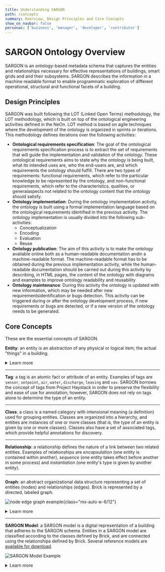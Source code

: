 ```yaml
---
title: Understanding SARGON
path: /concepts
summary: Overview, Design Principles and Core Concepts
show_on_navbar: false
personas: ['business', 'manager', 'developer', 'contributor']
---
```


# SARGON Ontology Overview

SARGON is an ontology-based metadata schema that captures the entities and relationships necessary for effective representations of buildings, smart grids and and their subsystems.
SARGON describes the information in a machine readable format to enable programmatic exploration of different operational, structural and functional facets of a building.

## Design Principles

SARGON was built following the LOT (Linked Open Terms) methodology, the LOT methodology, which is built on top of the ontological engineering activities defined in the NeOn. LOT method is based on agile techniques where the development of the ontology is organized in sprints or iterations.
This methodology defines iterations over the following activities: 

* **Ontological requirements specification**: The goal of the ontological requirements specification process is to extract the set of requirements that will guide the implementation and validation of the ontology. These ontological requirements aims to state why the ontology is  being  built,  what  its  intended  uses  are,  who  the  end-users  are,  and  which  requirements  the  ontology  should fulfill. There are two types of requirements: functional requirements, which refer to the particular knowledge to be represented by the ontology, and non-functional requirements, which refer to the characteristics, qualities, or generalaspects not related to the ontology content that the ontology should satisfy.
* **Ontology implementation**: During the ontology implementation activity, the ontology is built using a formal implementation language based on the ontological requirements identified in the previous activity.
The ontology implementation is usually divided into the following sub-activities: 
   -    Conceptualization
   -    Encoding
   -    Evaluation
   -    Reuse
* **Ontology publication**: The aim of this activity is to make the ontology available online both as a human-readable documentation andin a machine-readable format. The machine-readable format has to be obtained during the previous implementation activity, while the human-readable documentation should be carried out during this activity by describing, in HTML pages, the content of the ontology with diagrams and examples to improve ontology readability and reusability
* **Ontology maintenance**: During this activity the ontology is updated with new information, which may be needed after new requirementsidentification or bugs detection. This activity can be triggered during or after the ontology development process, if new requirements or bugs are detected, or if a new version of the ontology needs to be generated.

## Core Concepts

These are the essential concepts of SARGON.

**Entity**: an entity is an abstraction of any physical or logical item; the actual "things" in a building.

<details>
<summary>Learn more</summary>

Physical entities are anything that has a physical presence in the world.
Examples are mechanical equipment such as PMU units, properties locatedIn, hasSensor and controlProperty, networked devices like electric meters, thermostats and electrical vehicle chargers, and spatial elements like rooms and floors.

Logical entities are those entities or collections of entities that are defined by a set of rules.
Examples are PID  controller zones.
Concepts such as class names and tags (defined below) also fall into this category.
</details>

---

**Tag**: a tag is an atomic fact or attribute of an entity.
Examples of tags are `sensor`, `setpoint`, `air`, `water`, `discharge`, `leaving` and `vav`.
SARGON borrows the concept of tags from Project Haystack in order to preserve the flexibility and ease of use for annotation; however, SARGON does not rely on tags alone to determine the type of an entity.

---

**Class**: a class is a named category with intensional meaning (a definition) used for grouping entities.
Classes are organized into a hierarchy, and entities are instances of one or more classes (that is, the type of an entity is given by one or more classes).
Classes also have a set of associated tags, which provide helpful annotations for discovery.

---

**Relationship**: a relationship defines the nature of a link between two related entities.
Examples of relationships are *encapsulation* (one entity is contained within another), *sequence* (one entity takes effect before another in some process) and *instantiation* (one entity's type is given by another entity).

---

**Graph**: an abstract organizational data structure representing a set of entities (nodes) and relationships (edges). Brick is represented by a directed, labeled graph.

![node edge graph example](/images/protege.png){class="mx-auto w-6/12"}

<details>
<summary>Learn more</summary>

This figure is an illustration of a generic directed graph. In the context of SARGON, nodes in a graph are entities and the edges of the graph are relationships. The source and destination nodes of an edge indicate the subject and object entities of the relationship given by the name of the edge.

We recommend reading the [Wikipedia page on the abstract graph data structure](https://en.wikipedia.org/wiki/Graph_(abstract_data_type)).

In SARGON, the graph is represented using the RDF data model. The [RDF primer page](https://www.w3.org/TR/rdf11-concepts/) is an excellent introduction to how a graph is represented using RDF.

</details>

---

**SARGON Model**: a SARGON model is a digital representation of a building that adheres to the SARGON schema. Entities in a SARGON model are classified according to the classes defined by Brick, and are connected using the relationships defined by Brick. Several reference models are [available for download](/resources/#reference-brick-models).

![SARGON Model Example](/images/DM01.png)

<details>
<summary>Learn more</summary>

The light green nodes represent entities that are instances of SARGON classes.These are the "things" inside our example Device. They range from equipment (`Actuator`, `Meter`), points (`Room01`), locations (`Geo-Property`). The colored boxes connected to the instances with lines represent SARGON classes; the dashed line represents the "is an instance of" relationship (`rdf:type`). The rest of the class structure has been elided for simplicity. Lastly, the solid directed edges represent SARGON relationships between entities.
</details>
